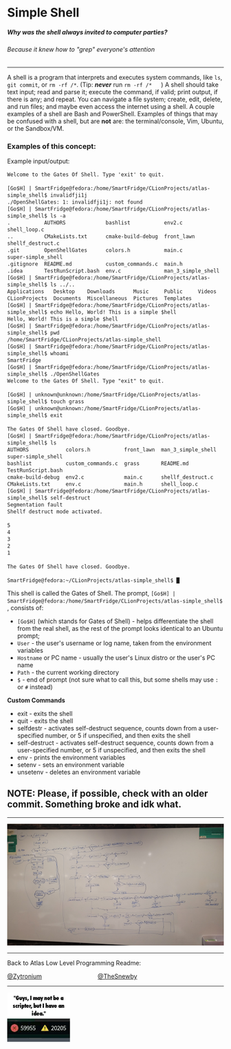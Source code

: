 # Simple Shell

##### Why was the shell always invited to computer parties?

###### Because it knew how to "grep" everyone's attention

---
A shell is a program that interprets and executes system commands,
like `ls`, `git commit`, or `rm -rf /*`. (Tip: ***never*** run `rm -rf /*   `)
A shell should take text input; read and parse it; execute the command,
if valid; print output, if there is any; and repeat. You can navigate
a file system; create, edit, delete, and run files; and maybe even access
the internet using a shell. A couple examples of a shell are Bash and
PowerShell. Examples of things that may be confused with a shell, but
are **not** are: the terminal/console, Vim, Ubuntu, or the Sandbox/VM.

### Examples of this concept:

Example input/output:
```
Welcome to the Gates Of Shell. Type 'exit' to quit.

[Go$H] | SmartFridge@fedora:/home/SmartFridge/CLionProjects/atlas-simple_shell$ invalidfji1j
./OpenShellGates: 1: invalidfji1j: not found
[Go$H] | SmartFridge@fedora:/home/SmartFridge/CLionProjects/atlas-simple_shell$ ls -a
.           AUTHORS             bashlist           env2.c              shell_loop.c
..          CMakeLists.txt      cmake-build-debug  front_lawn          shellf_destruct.c
.git        OpenShellGates      colors.h           main.c              super-simple_shell
.gitignore  README.md           custom_commands.c  main.h
.idea       TestRunScript.bash  env.c              man_3_simple_shell
[Go$H] | SmartFridge@fedora:/home/SmartFridge/CLionProjects/atlas-simple_shell$ ls ../..
Applications   Desktop    Downloads      Music     Public     Videos
CLionProjects  Documents  Miscellaneous  Pictures  Templates
[Go$H] | SmartFridge@fedora:/home/SmartFridge/CLionProjects/atlas-simple_shell$ echo Hello, World! This is a simple $hell
Hello, World! This is a simple $hell
[Go$H] | SmartFridge@fedora:/home/SmartFridge/CLionProjects/atlas-simple_shell$ pwd
/home/SmartFridge/CLionProjects/atlas-simple_shell
[Go$H] | SmartFridge@fedora:/home/SmartFridge/CLionProjects/atlas-simple_shell$ whoami
SmartFridge
[Go$H] | SmartFridge@fedora:/home/SmartFridge/CLionProjects/atlas-simple_shell$ ./OpenShellGates
Welcome to the Gates Of Shell. Type "exit" to quit.

[Go$H] | unknown@unknown:/home/SmartFridge/CLionProjects/atlas-simple_shell$ touch grass
[Go$H] | unknown@unknown:/home/SmartFridge/CLionProjects/atlas-simple_shell$ exit

The Gates Of Shell have closed. Goodbye.
[Go$H] | SmartFridge@fedora:/home/SmartFridge/CLionProjects/atlas-simple_shell$ ls
AUTHORS            colors.h           front_lawn  man_3_simple_shell  super-simple_shell
bashlist           custom_commands.c  grass       README.md           TestRunScript.bash
cmake-build-debug  env2.c             main.c      shellf_destruct.c
CMakeLists.txt     env.c              main.h      shell_loop.c
[Go$H] | SmartFridge@fedora:/home/SmartFridge/CLionProjects/atlas-simple_shell$ self-destruct
Segmentation fault
Shellf destruct mode activated.

5
4
3
2
1

The Gates Of Shell have closed. Goodbye.

SmartFridge@fedora:~/CLionProjects/atlas-simple_shell$ █
```

This shell is called the Gates of Shell. The prompt, `[Go$H] | SmartFridge@fedora:/home/SmartFridge/CLionProjects/atlas-simple_shell$ `,
consists of:
- `[Go$H]` (which stands for Gates of Shell) - helps differentiate the shell
from the real shell, as the rest of the prompt looks
identical to an Ubuntu prompt;
- `User` - the user's username or log name, taken from the environment variables
- `Hostname` or PC name - usually the user's Linux distro or the user's PC name
- `Path` - the current working directory
- `$` - end of prompt (not sure what to call this, but some shells may use
`:` or `#` instead)

**Custom Commands**
- exit - exits the shell
- quit - exits the shell
- selfdestr - activates self-destruct sequence, counts down from a
user-specified number, or 5 if unspecified, and then exits the shell
- self-destruct - activates self-destruct sequence, counts down from a
user-specified number, or 5 if unspecified, and then exits the shell
- env - prints the environment variables
- setenv - sets an environment variable
- unsetenv - deletes an environment variable

## NOTE: Please, if possible, check with an older commit. Something broke and idk what.

---
![FlowChart.jpg](FlowChart.jpg)

---
Back to Atlas Low Level Programming Readme:

[@Zytronium](https://github.com/Zytronium/atlas-low_level_programming?tab=readme-ov-file#c---simple-shell-but-not-io-task-number-7-right-1)&nbsp;&nbsp;&nbsp;&nbsp;&nbsp;&nbsp;&nbsp;&nbsp;&nbsp;&nbsp;&nbsp;&nbsp;&nbsp;&nbsp;&nbsp;&nbsp;&nbsp;&nbsp;&nbsp;&nbsp;&nbsp;&nbsp;&nbsp;&nbsp;&nbsp;&nbsp;&nbsp;&nbsp;&nbsp;&nbsp;&nbsp;&nbsp;&nbsp;[@TheSnewby](https://github.com/TheSnewby/atlas-low_level_programming?tab=readme-ov-file#atlas-low_level_programming)

---
![error.gif](error.gif)
